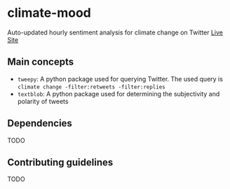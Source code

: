 # climate-mood
Auto-updated hourly sentiment analysis for climate change on Twitter [Live Site](http://www.climatemood.io/)

## Main concepts
- `tweepy`: A python package used for querying Twitter.
The used query is `climate change -filter:retweets -filter:replies `
- `textblob`: A python package used for determining the subjectivity and polarity of tweets

## Dependencies
TODO

## Contributing guidelines
TODO
